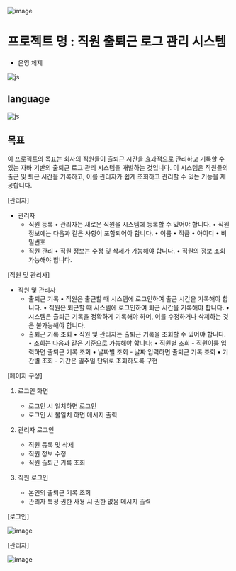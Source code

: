 ![image](https://github.com/user-attachments/assets/b5d01664-7fa1-4aa4-a3b2-cf52f45f8ac5)

# 프로젝트 명 : 직원 출퇴근 로그 관리 시스템


- 운영 체제

![js](https://img.shields.io/badge/Windows-0078D6?style=for-the-badge&logo=windows&logoColor=white)

## language

![js](https://img.shields.io/badge/Java-ED8B00?style=for-the-badge&logo=openjdk&logoColor=white)

## 목표
이 프로젝트의 목표는 회사의 직원들이 출퇴근 시간을 효과적으로 관리하고 
기록할 수 있는 자바 기반의 출퇴근 로그 관리 시스템을 개발하는 것입니다. 이 
시스템은 직원들의 출근 및 퇴근 시간을 기록하고, 이를 관리자가 쉽게 조회하고 
관리할 수 있는 기능을 제공합니다.

[관리자] 
- 관리자 
  - 직원 등록 
    • 관리자는 새로운 직원을 시스템에 등록할 수 있어야 합니다. 
    • 직원 정보에는 다음과 같은 사항이 포함되어야 합니다. 
    • 이름 
    • 직급 
    • 아이디 
    • 비밀번호 
  - 직원 관리 
    • 직원 정보는 수정 및 삭제가 가능해야 합니다. 
    • 직원의 정보 조회 가능해야 합니다. 
 
[직원 및 관리자] 
- 직원 및 관리자
  - 출퇴근 기록 
    • 직원은 출근할 때 시스템에 로그인하여 출근 시간을 기록해야 합니다. 
    • 직원은 퇴근할 때 시스템에 로그인하여 퇴근 시간을 기록해야 합니다. 
    • 시스템은 출퇴근 기록을 정확하게 기록해야 하며, 이를 수정하거나 삭제하는 것은 불가능해야 합니다. 
  - 출퇴근 기록 조회 
    • 직원 및 관리자는 출퇴근 기록을 조회할 수 있어야 합니다. 
    • 조회는 다음과 같은 기준으로 가능해야 합니다: 
    • 직원별 조회 - 직원이름 입력하면 출퇴근 기록 조회 
    • 날짜별 조회 - 날짜 입력하면 출퇴근 기록 조회 
    • 기간별 조회 - 기간은 일주일 단위로 조회하도록 구현

[페이지 구성] 
  1. 로그인 화면  
     - 로그인 시 일치하면 로그인 
     - 로그인 시 불일치 하면 메시지 출력 
 
  2. 관리자 로그인 
     - 직원 등록 및 삭제 
     - 직원 정보 수정 
     - 직원 출퇴근 기록 조회 
  3. 직원 로그인 
     - 본인의 출퇴근 기록 조회 
     - 관리자 특정 권한 사용 시 권한 없음 메시지 출력

[로그인]

![image](https://github.com/user-attachments/assets/7e3312cc-314c-4fed-a477-8ba65880ef52)

[관리자]

![image](https://github.com/user-attachments/assets/a0e46302-5bd3-47c0-bbd1-34f0fbd9fe78)
